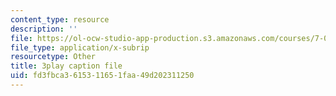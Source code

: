 ```yaml
---
content_type: resource
description: ''
file: https://ol-ocw-studio-app-production.s3.amazonaws.com/courses/7-013-introductory-biology-spring-2013/fd3fbca3615311651faa49d202311250_THR1YOKVdtk.srt
file_type: application/x-subrip
resourcetype: Other
title: 3play caption file
uid: fd3fbca3-6153-1165-1faa-49d202311250
---
```

